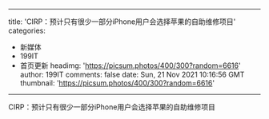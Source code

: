 
---
title: 'CIRP：预计只有很少一部分iPhone用户会选择苹果的自助维修项目'
categories: 
 - 新媒体
 - 199IT
 - 首页更新
headimg: 'https://picsum.photos/400/300?random=6616'
author: 199IT
comments: false
date: Sun, 21 Nov 2021 10:16:56 GMT
thumbnail: 'https://picsum.photos/400/300?random=6616'
---

<div>   
CIRP：预计只有很少一部分iPhone用户会选择苹果的自助维修项目  
</div>
            